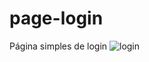 # page-login
Página simples de login
![login](https://user-images.githubusercontent.com/77184434/153616323-9bf670f7-d298-4f6d-8506-06af44cee9f0.jpg)
